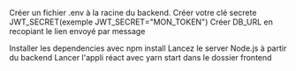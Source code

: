  Créer un fichier .env à la racine du backend.
    Créer votre clé secrete JWT_SECRET(exemple JWT_SECRET="MON_TOKEN")
    Créer DB_URL en recopiant le lien envoyé par message
 
 Installer les dependencies avec npm install
 Lancez le server Node.js à partir du backend
 Lancer l'appli réact avec yarn start dans le dossier frontend
